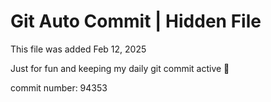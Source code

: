 # Git Auto Commit | Hidden File

This file was added Feb 12, 2025

Just for fun and keeping my daily git commit active 🤪

commit number: 94353
